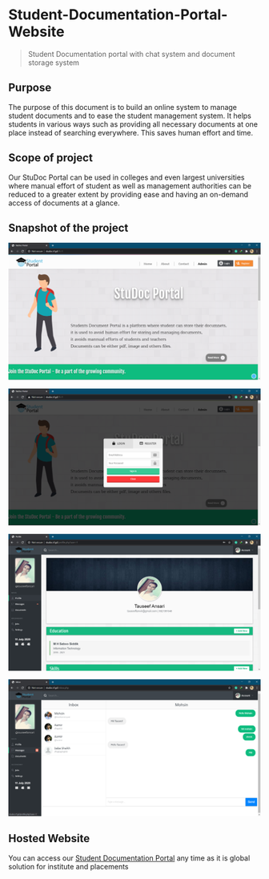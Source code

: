 # Student-Documentation-Portal-Website
> Student Documentation portal with chat system and document storage system

## Purpose
The purpose of this document is to build an online system to manage student documents and to ease the student management system. It helps students in various ways such as providing all necessary documents at one place instead of searching everywhere. This saves human effort and time.

## Scope of project
Our StuDoc Portal can be used in colleges and even largest universities where manual effort of student as well as management authorities can be reduced to a greater extent by providing ease and having an on-demand access of documents at a glance.

## Snapshot of the project

![](ss1.PNG)

![](ss2.PNG)

![](ss3.PNG)

![](ss4.PNG)

## Hosted Website
You can access our [Student Documentation Portal](http://studoc.rf.gd/) any time as it is global solution for institute and placements
